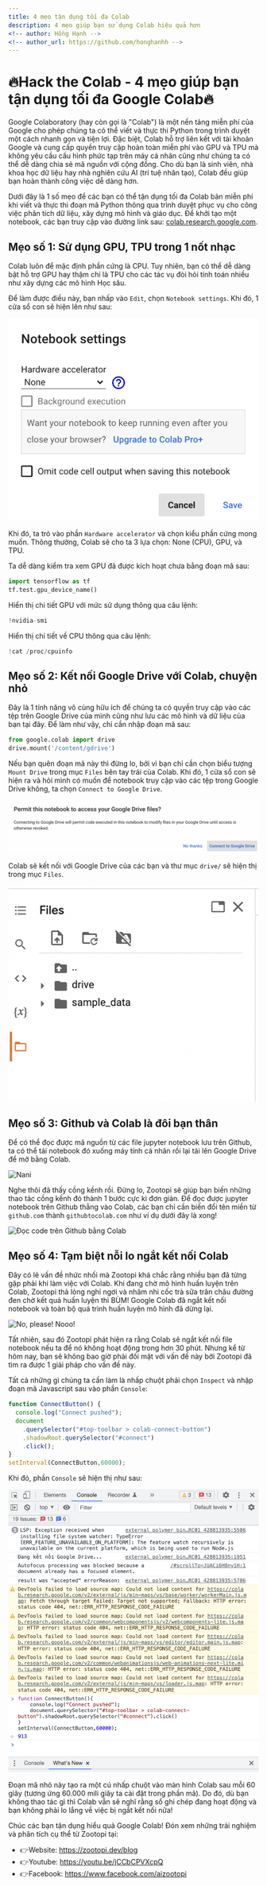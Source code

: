 ```yaml
---
title: 4 mẹo tận dụng tối đa Colab
description: 4 mẹo giúp bạn sử dụng Colab hiệu quả hơn
<!-- author: Hồng Hạnh -->
<!-- author_url: https://github.com/honghanhh -->
---
```


# 🔥Hack the Colab - 4 mẹo giúp bạn tận dụng tối đa Google Colab🔥

Google Colaboratory (hay còn gọi là "Colab") là một nền tảng miễn phí của Google cho phép chúng ta có thể viết và thực thi Python trong trình duyệt một cách nhanh gọn và tiện lợi. Đặc biệt, Colab hỗ trợ liên kết với tài khoản Google và cung cấp quyền truy cập hoàn toàn miễn phí vào GPU và TPU mà không yêu cầu cấu hình phức tạp trên máy cá nhân cũng như chúng ta có thể dễ dàng chia sẻ mã nguồn với cộng đồng. Cho dù bạn là sinh viên, nhà khoa học dữ liệu hay nhà nghiên cứu AI (trí tuệ nhân tạo), Colab đều giúp bạn hoàn thành công việc dễ dàng hơn.

Dưới đây là 1 số mẹo để các bạn có thể tận dụng tối đa Colab bản miễn phí khi viết và thực thi đoạn mã Python thông qua trình duyệt phục vụ cho công việc phân tích dữ liệu, xây dựng mô hình và giáo dục. Để khởi tạo một notebook, các bạn truy cập vào đường link sau: [colab.research.google.com](https://colab.research.google.com/).

## Mẹo số 1: Sử dụng GPU, TPU trong 1 nốt nhạc

Colab luôn để mặc định phần cứng là CPU. Tuy nhiên, bạn có thể dễ dàng bật hỗ trợ GPU hay thậm chí là TPU cho các tác vụ đòi hỏi tính toán nhiều như xây dựng các mô hình Học sâu.

Để làm được điều này, bạn nhấp vào `Edit`, chọn `Notebook settings`. Khi đó, 1 cửa sổ con sẽ hiện lên như sau:

![Cài đặt sổ tay](./img/notebook_settings.png)

Khi đó, ta trỏ vào phần `Hardware accelerator` và chọn kiểu phần cứng mong muốn. Thông thường, Colab sẽ cho ta 3 lựa chọn: None (CPU), GPU, và TPU.

Ta dễ dàng kiểm tra xem GPU đã được kích hoạt chưa bằng đoạn mã sau:

```python
import tensorflow as tf
tf.test.gpu_device_name()
```

Hiển thị chi tiết GPU với mức sử dụng thông qua câu lệnh:

```python
!nvidia-smi
```

Hiển thị chi tiết về CPU thông qua câu lệnh:

```python
!cat /proc/cpuinfo
```

## Mẹo số 2: Kết nối Google Drive với Colab, chuyện nhỏ

Đây là 1 tính năng vô cùng hữu ích để chúng ta có quyền truy cập vào các tệp trên Google Drive của mình cũng như lưu các mô hình và dữ liệu của bạn tại đây. Để làm như vậy, chỉ cần nhập đoạn mã sau:

```python
from google.colab import drive
drive.mount('/content/gdrive')
```

Nếu bạn quên đoạn mã này thì đừng lo, bởi vì bạn chỉ cần chọn biểu tượng `Mount Drive` trong mục `Files` bên tay trái của Colab. Khi đó, 1 cửa sổ con sẽ hiện ra và hỏi mình có muốn để notebook truy cập vào các tệp trong Google Drive không, ta chọn `Connect to Google Drive`.

![Kết nối Drive và Colab](./img/mount_drive.png)

Colab sẽ kết nối với Google Drive của các bạn và thư mục `drive/` sẽ hiện thị trong mục `Files`.

![Sau khi kết nối Drive và Colab](./img/mounted_drive.png)

## Mẹo số 3: Github và Colab là đôi bạn thân

Để có thể đọc được mã nguồn từ các file jupyter notebook lưu trên Github, ta có thể tải notebook đó xuống máy tính cá nhân rồi lại tải lên Google Drive để mở bằng Colab.

![Nani](https://pbs.twimg.com/media/EVkOdDSWsAEQwc5.jpg)

Nghe thôi đã thấy cồng kềnh rồi. Đừng lo, Zootopi sẽ giúp bạn biến những thao tác cồng kềnh đó thành 1 bước cực kì đơn giản. Để đọc được jupyter notebook trên Github thẳng vào Colab, các bạn chỉ cần biến đổi tên miền từ `github.com` thành `githubtocolab.com` như ví dụ dưới đây là xong!

![Đọc code trên Github bằng Colab](https://miro.medium.com/max/1400/1*C_M16s1hx0BVvtyYVcLdyQ.gif)

<!-- ## Mẹo số 4: Tăng RAM, chỉ là chuyện nhỏ -->

<!-- Khi kết nối với tài nguyên trên Colab, mặc định Colab sẽ cung cấp cho chúng ta khoảng 13 GB RAM miễn phí. Điều đó khá ấn tượng và hấp dẫn, nhưng để có thể xây dựng các mô hình học sâu chuyên sâu thì đôi khi con số này vẫn chỉ là muối bỏ bể.

![Tăng RAM của Colab](./img/old_ram_colab.png)

Dưới đây là một thủ thuật rất đơn giản để bạn có thể gần như tăng gấp đôi dung lượng RAM trong Colab của mình. Đầu tiên, bạn chạy đoạn mã Python sau trong ô mã của Colab:

```python
i = []
while(True):
    i.append('a')
```

Đoạn mã này tạo ra 1 list rỗng `i` và nối các giá trị `a` vào `i` mãi mãi, dẫn tới Colab bị tràn RAM. Khi xảy ra sự cố này, Colab sẽ hỏi bạn có muốn thêm RAM hay không?

Chọn `Get more RAM` và nhấp nút `Yes`. Voilà! Bây giờ bạn có khoảng 25GB RAM tùy ý sử dụng!

![Tăng RAM của Colab](./img/new_ram_colab.png) -->

## Mẹo số 4: Tạm biệt nỗi lo ngắt kết nối Colab

Đây có lẽ vấn đề nhức nhối mà Zootopi khá chắc rằng nhiều bạn đã từng gặp phải khi làm việc với Colab. Khi đang chờ mô hình huấn luyện trên Colab, Zootopi thả lỏng nghỉ ngơi và nhâm nhi cốc trà sữa trân châu đường đen chờ kết quả huấn luyện thì BÙM! Google Colab đã ngắt kết nối notebook và toàn bộ quá trình huấn luyện mô hình đã dừng lại.

![No, please! Nooo!](https://33.media.tumblr.com/19a0aa2491a40ef42e1a2cb53446710e/tumblr_npp1qkBfJG1sjcsglo1_500.gif)

Tất nhiên, sau đó Zootopi phát hiện ra rằng Colab sẽ ngắt kết nối file notebook nếu ta để nó không hoạt động trong hơn 30 phút. Nhưng kể từ hôm nay, bạn sẽ không bao giờ phải đối mặt với vấn đề này bởi Zootopi đã tìm ra được 1 giải pháp cho vấn đề này.

Tất cả những gì chúng ta cần làm là nhấp chuột phải chọn `Inspect` và nhập đoạn mã Javascript sau vào phần `Console`:

```javascript
function ConnectButton() {
  console.log("Connect pushed");
  document
    .querySelector("#top-toolbar > colab-connect-button")
    .shadowRoot.querySelector("#connect")
    .click();
}
setInterval(ConnectButton,60000);
```

Khi đó, phần `Console` sẽ hiện thị như sau:

![Thêm đoạn mã Javascript vào Console](./img/console.png)

Đoạn mã nhỏ này tạo ra một cú nhấp chuột vào màn hình Colab sau mỗi 60 giây (tương ứng 60.000 mili giây ta cài đặt trong phần mã). Do đó, dù bạn không thao tác gì thì Colab vẫn sẽ nghĩ rằng sổ ghi chép đang hoạt động và bạn không phải lo lắng về việc bị ngắt kết nối nữa!

Chúc các bạn tận dụng hiểu quả Google Colab! Đón xem những trải nghiệm và phân tích cụ thể từ Zootopi tại:

- 👉Website: https://zootopi.dev/blog
- 👉Youtube: https://youtu.be/jCCbCPVXcpQ
- 👉Facebook: https://www.facebook.com/aizootopi
